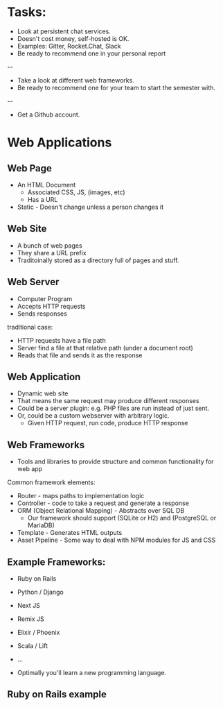 
# Tasks:

 - Look at persistent chat services.
 - Doesn't cost money, self-hosted is OK.
 - Examples: Gitter, Rocket.Chat, Slack
 - Be ready to recommend one in your personal report

--

 - Take a look at different web frameworks.
 - Be ready to recommend one for your team to start the semester
   with.
   
--

 - Get a Github account.

# Web Applications

## Web Page

 - An HTML Document
   - Associated CSS, JS, (images, etc)
   - Has a URL
 - Static - Doesn't change unless a person changes it

## Web Site

 - A bunch of web pages
 - They share a URL prefix
 - Traditoinally stored as a directory full of pages and
   stuff.

## Web Server

 - Computer Program
 - Accepts HTTP requests
 - Sends responses

traditional case:

 - HTTP requests have a file path
 - Server find a file at that relative path 
   (under a document root)
 - Reads that file and sends it as the response

## Web Application

 - Dynamic web site
 - That means the same request may produce different responses
 - Could be a server plugin: e.g. PHP files are run instead of
   just sent.
 - Or, could be a custom webserver with arbitrary logic.
   - Given HTTP request, run code, produce HTTP response

## Web Frameworks

 - Tools and libraries to provide structure and common
   functionality for web app

Common framework elements:

 - Router - maps paths to implementation logic
 - Controller - code to take a request and generate a response
 - ORM (Object Relational Mapping) - Abstracts over SQL DB
   - Our framework should support (SQLite or H2) and 
     (PostgreSQL or MariaDB)
 - Template - Generates HTML outputs
 - Asset Pipeline - Some way to deal with NPM modules for JS and CSS

## Example Frameworks:

 - Ruby on Rails
 - Python / Django
 - Next JS
 - Remix JS
 - Elixir / Phoenix
 - Scala / Lift
 - ...
 
 - Optimally you'll learn a new programming language.

## Ruby on Rails example

